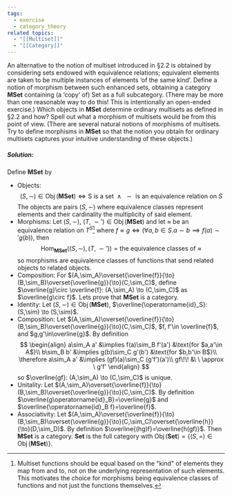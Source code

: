 ```yaml
---
tags:
  - exercise
  - category_theory
related topics:
  - "[[Multiset]]"
  - "[[Category]]"
---
```

An alternative to the notion of multiset introduced in §2.2 is obtained by considering sets endowed with equivalence relations; equivalent elements are taken to be multiple instances of elements ‘of the same kind’. Define a notion of morphism between such enhanced sets, obtaining a category $\mathbf{MSet}$ containing (a ‘copy’ of) Set as a full subcategory. (There may be more than one reasonable way to do this! This is intentionally an open-ended exercise.) Which objects in $\mathbf{MSet}$ determine ordinary multisets as defined in §2.2 and how? Spell out what a morphism of multisets would be from this point of view. (There are several natural notions of morphisms of multisets. Try to define morphisms in $\mathbf{MSet}$ so that the notion you obtain for ordinary multisets captures your intuitive understanding of these objects.)
##### Solution:
Define $\mathbf{MSet}$ by
- Objects:
	$$(S,\sim)\in\operatorname{Obj}(\mathbf{MSet}) \iff \text{S is a set $\land$ $\sim$ is an equivalence relation on $S$}$$
	The objects are pairs $(S,\sim)$ where equivalence classes represent elements and their cardinality the multiplicity of said element.
- Morphisms:
	Let $(S,\sim),\ (T, \sim')\in \operatorname{Obj}(\mathbf{MSet})$ and let $\approx$ be an equivalence relation on $T^S$[^1] where $f\approx  g \iff \big(\forall a,b\in S. a\sim b \implies f(a)\sim' g(b)\big)$, then$$
	\operatorname{Hom}_\mathbf{MSet}\big((S,\sim), (T, \sim')\big) = \text{the equivalence classes of $\approx $}$$so morphisms are equivalence classes of functions that send related objects to related objects.
- Composition:
	For $(A,\sim_A)\overset{\overline{f}}{\to}(B,\sim_B)\overset{\overline{g}}{\to}(C,\sim_C)$, define $\overline{g}\circ \overline{f}: (A,\sim_A) \to (C,\sim_C)$ as $\overline{g\circ f}$.
Lets prove that $\mathbf{MSet}$ is a category.
- Identity:
	Let $(S,\sim)\in\operatorname{Obj}(\mathbf{MSet})$, $\overline{\operatorname{id}_S}: (S,\sim) \to (S,\sim)$.
- Composition:
	Let $(A,\sim_A)\overset{\overline{f}}{\to}(B,\sim_B)\overset{\overline{g}}{\to}(C,\sim_C)$, $f, f'\in \overline{f}$, and $g,g'\in\overline{g}$. By definition$$
	\begin{align}
		a\sim_A a' &\implies f(a)\sim_B f'(a')
			&\text{for $a,a'\in A$}\\
		b\sim_B b' &\implies g(b)\sim_C g'(b')
			&\text{for $b,b'\in B$}\\
		\therefore a\sim_A a' &\implies (gf)(a)\sim_C (g'f')(a')\\
		gf\!\! &\ \ \approx \ g'f'
	\end{align}
	$$so $\overline{gf}: (A,\sim_A) \to (C,\sim_C)$ is unique.
- Unitality:
	Let $(A,\sim_A)\overset{\overline{f}}{\to}(B,\sim_B)\overset{\overline{g}}{\to}(C,\sim_C)$. By definition $\overline{g\operatorname{id}_B}=\overline{g}$ and $\overline{\operatorname{id}_B f}=\overline{f}$.
- Associativity:
	Let $(A,\sim_A)\overset{\overline{f}}{\to}(B,\sim_B)\overset{\overline{g}}{\to}(C,\sim_C)\overset{\overline{h}}{\to}(D,\sim_D)$. By definition $\overline{(hg)f}=\overline{h(gf)}$.
Then $\mathbf{MSet}$ is a category. $\mathbf{Set}$ is the full category with $\operatorname{Obj}(\mathbf{Set}) = \{(S, =)\in \operatorname{Obj}(\mathbf{MSet})\}$.

[^1]: Multiset functions should be equal based on the "kind" of elements they map from and to, not on the underlying representation of such elements. This motivates the choice for morphisms being equivalence classes of functions and not just the functions themselves.
